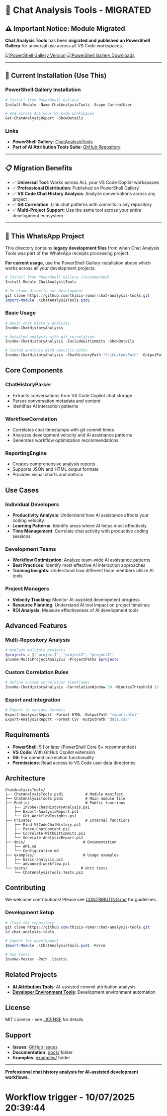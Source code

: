 # 🔄 Chat Analysis Tools - MIGRATED

## ⚠️ Important Notice: Module Migrated

**Chat Analysis Tools** has been **migrated and published on PowerShell Gallery** for universal use across all VS Code workspaces.

[![PowerShell Gallery Version](https://img.shields.io/powershellgallery/v/ChatAnalysisTools?color=blue&logo=powershell)](https://www.powershellgallery.com/packages/ChatAnalysisTools)
[![PowerShell Gallery Downloads](https://img.shields.io/powershellgallery/dt/ChatAnalysisTools?color=green)](https://www.powershellgallery.com/packages/ChatAnalysisTools)

---

## 🚀 **Current Installation (Use This)**

### **PowerShell Gallery Installation**
```powershell
# Install from PowerShell Gallery
Install-Module -Name ChatAnalysisTools -Scope CurrentUser

# Use across ALL your VS Code workspaces
Get-ChatAnalysisReport -ShowDetails
```

### **Links**
- **PowerShell Gallery**: [ChatAnalysisTools](https://www.powershellgallery.com/packages/ChatAnalysisTools)
- **Part of AI Attribution Tools Suite**: [GitHub Repository](https://github.com/thisis-romar/ai-attribution-tools)

---

## 📋 **Migration Benefits**

- ✅ **Universal Tool**: Works across ALL your VS Code Copilot workspaces
- ✅ **Professional Distribution**: Published on PowerShell Gallery
- ✅ **VS Code Chat History Analysis**: Analyze conversations across any project
- ✅ **Git Correlation**: Link chat patterns with commits in any repository
- ✅ **Multi-Project Support**: Use the same tool across your entire development ecosystem

---

## 🔗 **This WhatsApp Project**

This directory contains **legacy development files** from when Chat Analysis Tools was part of the WhatsApp receipts processing project.

**For current usage**, use the PowerShell Gallery installation above which works across all your development projects.

```powershell
# Install from PowerShell Gallery (recommended)
Install-Module ChatAnalysisTools

# Or clone directly for development
git clone https://github.com/thisis-romar/chat-analysis-tools.git
Import-Module .\ChatAnalysisTools.psd1
```

### Basic Usage

```powershell
# Basic chat history analysis
Invoke-ChatHistoryAnalysis

# Detailed analysis with git correlation
Invoke-ChatHistoryAnalysis -IncludeGitCommits -ShowDetails

# Custom analysis with specific paths
Invoke-ChatHistoryAnalysis -ChatHistoryPath "C:\Custom\Path" -OutputPath "analysis.json"
```

## Core Components

### ChatHistoryParser
- Extracts conversations from VS Code Copilot chat storage
- Parses conversation metadata and content
- Identifies AI interaction patterns

### WorkflowCorrelation  
- Correlates chat timestamps with git commit times
- Analyzes development velocity and AI assistance patterns
- Generates workflow optimization recommendations

### ReportingEngine
- Creates comprehensive analysis reports
- Supports JSON and HTML output formats
- Provides visual charts and metrics

## Use Cases

### Individual Developers
- **Productivity Analysis**: Understand how AI assistance affects your coding velocity
- **Learning Patterns**: Identify areas where AI helps most effectively
- **Time Management**: Correlate chat activity with productive coding sessions

### Development Teams
- **Workflow Optimization**: Analyze team-wide AI assistance patterns
- **Best Practices**: Identify most effective AI interaction approaches
- **Training Insights**: Understand how different team members utilize AI tools

### Project Managers
- **Velocity Tracking**: Monitor AI-assisted development progress
- **Resource Planning**: Understand AI tool impact on project timelines  
- **ROI Analysis**: Measure effectiveness of AI development tools

## Advanced Features

### Multi-Repository Analysis
```powershell
# Analyze multiple projects
$projects = @("project1", "project2", "project3")
Invoke-MultiProjectAnalysis -ProjectPaths $projects
```

### Custom Correlation Rules
```powershell
# Define custom correlation timeframes
Invoke-ChatHistoryAnalysis -CorrelationWindow 30 -MinutesThreshold 15
```

### Export and Integration
```powershell
# Export to various formats
Export-AnalysisReport -Format HTML -OutputPath "report.html"
Export-AnalysisReport -Format CSV -OutputPath "data.csv"
```

## Requirements

- **PowerShell**: 5.1 or later (PowerShell Core 6+ recommended)
- **VS Code**: With GitHub Copilot extension
- **Git**: For commit correlation functionality
- **Permissions**: Read access to VS Code user data directories

## Architecture

```
ChatAnalysisTools/
├── ChatAnalysisTools.psd1          # Module manifest
├── ChatAnalysisTools.psm1          # Main module file
├── Public/                         # Public functions
│   ├── Invoke-ChatHistoryAnalysis.ps1
│   ├── Export-AnalysisReport.ps1
│   └── Get-WorkflowInsights.ps1
├── Private/                        # Internal functions
│   ├── Find-VSCodeChatHistory.ps1
│   ├── Parse-ChatContent.ps1
│   ├── Correlate-WithGitCommits.ps1
│   └── Generate-AnalysisReport.ps1
├── docs/                          # Documentation
│   ├── API.md
│   └── Configuration.md
├── examples/                      # Usage examples
│   ├── basic-analysis.ps1
│   └── advanced-workflow.ps1
└── tests/                        # Unit tests
    └── ChatAnalysisTools.Tests.ps1
```

## Contributing

We welcome contributions! Please see [CONTRIBUTING.md](CONTRIBUTING.md) for guidelines.

### Development Setup
```powershell
# Clone the repository
git clone https://github.com/thisis-romar/chat-analysis-tools.git
cd chat-analysis-tools

# Import for development
Import-Module .\ChatAnalysisTools.psd1 -Force

# Run tests
Invoke-Pester -Path .\tests\
```

## Related Projects

- **[AI Attribution Tools](https://github.com/thisis-romar/ai-attribution-tools)**: AI-assisted commit attribution analysis
- **[Developer Environment Tools](https://github.com/thisis-romar/developer-environment-tools)**: Development environment automation

## License

MIT License - see [LICENSE](LICENSE) for details.

## Support

- **Issues**: [GitHub Issues](https://github.com/thisis-romar/chat-analysis-tools/issues)
- **Documentation**: [docs/](docs/) folder
- **Examples**: [examples/](examples/) folder

---

**Professional chat history analysis for AI-assisted development workflows.**
# Workflow trigger - 10/07/2025 20:39:44
